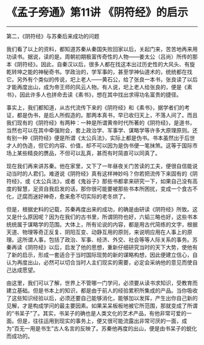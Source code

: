 # 《孟子旁通》第11讲 《阴符经》的启示

------

第二，《阴符经》与苏秦后来成功的问题

我们看了以上的资料，都知道苏秦从秦国失败回家以后，关起门来，苦苦地再来用功读书。据说，读的是。周朝初期极富传奇性的人物——姜太公（吕尚）所传的那本《阴符经》。因此，自秦汉以后，很多人都在找这本出过历史性的大风头、有旋乾转坤之能的神秘奇书。学政治的，学军事的，甚至学神仙道术的，统统都在找它。另外有个类似的传说，圯上老人——黄石公，给了张良一本书，张良读了以后才能再度出山，成为帝王师的风云人物。有人说，圯上老人给张良的，便是《素书》，因此许多人也拼命去读《素书》，想在其中找出求得功名富贵的捷径。

事实上，我们都知道，从古代流传下来的《阴符经》和《素书》，据学者们的考证，都是伪书，是后人所假造的。那两本真书，早已收归天上，不落人间了。而且我们现有的《阴符经》有两种：一种是所谓黄帝时代所著的《阴符经》，是道书，当然也可以在其中牵强附会，套上政治学、军事学、谋略学等许多大原理原则。还有别一种《阴符经》便是所谓《太公兵法》，实际上都是伪书。书本虽然出于后世才人的伪造，但它的内容、价值，却不可以因为是伪书便一笔抹煞。这等于国际市场上某些精良的赝品，不但可以乱真，甚而有时简直可以同真了。

现在我们再来讲苏秦。他在家里，又下了一年昼夜关门苦读的工夫，便很自信能说动当时的人君们。难道说《阴符经》真有这样神妙吗？你若把流传下来固有的《阴符经》，或《太公兵法》，或者《鬼谷子》那些书都拿来研究一下，如果自己没有高度的智慧，足资自我启发的话，那你很可能要被那些书本所困扰，变成一个食古不化，迂腐而迷好神奇，愈来愈不切实际的老冬烘了。

但是，根据史料的记载，苏秦再度出来的成功，的确是由研读《阴符经》所致。这又是什么原因呢？因为在我们的古书里，所谓阴符也好，六韬三略也好，这些书本统统属于谋略学的范围。大体上，所有论说的内容，都是用古代简练的文字，根据天道、物理等奇正反复、阴阳互变、动静互用的原则，来说明应用在人事上的原理。这所谓人事，包括了政治、军事、经济、外交、社会等等人际关系的事务。苏秦再读《阴符经》以后，启发了他的思想，重新仔细研究当时的天下大势，使他有了新的启示，形成一套适合于当时国际现势的新的谋略构想，因此便建立信心，自认为再度出山，必然可以切合当时人主们现实的需要，必定会采纳他的意见而使自己达成愿望。

由这里，我们可以了解，世界上不管哪一门学问，必须要从读书求知识，受教育而建立基础。但是书本上的知识，都是由于前人的经验累积所集成的产品。当你吸收了这些知识经验以后，必须还要自己能够消化，能够加以发挥，产生出你自己新的见解，才是构成学问的最主要因素。如果呆呆板板地被它所范围，那就变成了所谓的“书呆子”了。其实，书呆子的确也是人类文化的艺术产品，有他非常可爱的一面。但是，往往运用到现实的事务上，便又很可能流露出非常可厌的一面，成为“百无一用是书生”古人名言的反映了。苏秦他再度的出山，便是由书呆子的蜕化而成功的。

